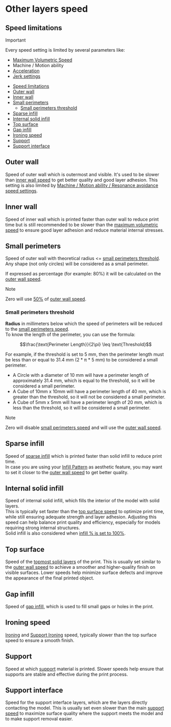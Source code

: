 # Other layers speed

## Speed limitations

> [!IMPORTANT]
> Every speed setting is limited by several parameters like:
>
> - [Maximum Volumetric Speed](volumetric-speed-calib)
> - Machine / Motion ability
> - [Acceleration](speed_settings_acceleration)
> - [Jerk settings](speed_settings_jerk_xy)

- [Speed limitations](#speed-limitations)
- [Outer wall](#outer-wall)
- [Inner wall](#inner-wall)
- [Small perimeters](#small-perimeters)
  - [Small perimeters threshold](#small-perimeters-threshold)
- [Sparse infill](#sparse-infill)
- [Internal solid infill](#internal-solid-infill)
- [Top surface](#top-surface)
- [Gap infill](#gap-infill)
- [Ironing speed](#ironing-speed)
- [Support](#support)
- [Support interface](#support-interface)

## Outer wall

Speed of outer wall which is outermost and visible. It's used to be slower than [inner wall speed](#inner-wall) to get better quality and good layer adhesion.
This setting is also limited by [Machine / Motion ability / Resonance avoidance speed settings](vfa-calib).

## Inner wall

Speed of inner wall which is printed faster than outer wall to reduce print time but is still recommended to be slower than the [maximum volumetric speed](volumetric-speed-calib) to ensure good layer adhesion and reduce material internal stresses.

## Small perimeters

Speed of outer wall with theoretical radius <= [small perimeters threshold](#small-perimeters-threshold).
Any shape (not only circles) will be considered as a small perimeter.

If expressed as percentage (for example: 80%) it will be calculated on the [outer wall speed](#outer-wall).

> [!NOTE]
> Zero will use [50%](https://github.com/SoftFever/OrcaSlicer/blob/7d2a12aa3cbf2e7ca5d0523446bf1d1d4717f8d1/src/libslic3r/GCode.cpp#L4698) of [outer wall speed](#outer-wall).

### Small perimeters threshold

**Radius** in millimeters below which the speed of perimeters will be reduced to the [small perimeters speed](#small-perimeters).  
To know the length of the perimeter, you can use the formula:

```math
\frac{\text{Perimeter Length}}{2\pi} \leq \text{Threshold}
```

For example, if the threshold is set to 5 mm, then the perimeter length must be less than or equal to 31.4 mm (2 * π * 5 mm) to be considered a small perimeter.

- A Circle with a diameter of 10 mm will have a perimeter length of approximately 31.4 mm, which is equal to the threshold, so it will be considered a small perimeter.
- A Cube of 10mm x 10mm will have a perimeter length of 40 mm, which is greater than the threshold, so it will not be considered a small perimeter.
- A Cube of 5mm x 5mm will have a perimeter length of 20 mm, which is less than the threshold, so it will be considered a small perimeter.

> [!NOTE]
> Zero will disable [small perimeters speed](#small-perimeters) and will use the [outer wall speed](#outer-wall).

## Sparse infill

Speed of [sparse infill](strength_settings_infill#sparse-infill) which is printed faster than solid infill to reduce print time.  
In case you are using your [Infill Pattern](strength_settings_infill) as aesthetic feature, you may want to set it closer to the [outer wall speed](#outer-wall) to get better quality.

## Internal solid infill

Speed of internal solid infill, which fills the interior of the model with solid layers.  
This is typically set faster than the [top surface speed](#top-surface) to optimize print time, while still ensuring adequate strength and layer adhesion. Adjusting this speed can help balance print quality and efficiency, especially for models requiring strong internal structures.  
Solid infill is also considered when [infill % is set to 100%](strength_settings_infill#internal-solid-infill).

## Top surface

Speed of the [topmost solid layers](strength_settings_top_bottom_shells) of the print. This is usually set similar to the [outer wall speed](#outer-wall) to achieve a smoother and higher-quality finish on visible surfaces. Lower speeds help minimize surface defects and improve the appearance of the final printed object.

## Gap infill

Speed of [gap infill](strength_settings_infill#apply-gap-fill), which is used to fill small gaps or holes in the print.

## Ironing speed

[Ironing](quality_settings_ironing) and [Support Ironing](support_settings_ironing) speed, typically slower than the top surface speed to ensure a smooth finish.

## Support

Speed at which [support](support_settings_support) material is printed. Slower speeds help ensure that supports are stable and effective during the print process.

## Support interface

Speed for the support interface layers, which are the layers directly contacting the model. This is usually set even slower than the main [support speed](#support) to maximize surface quality where the support meets the model and to make support removal easier.
